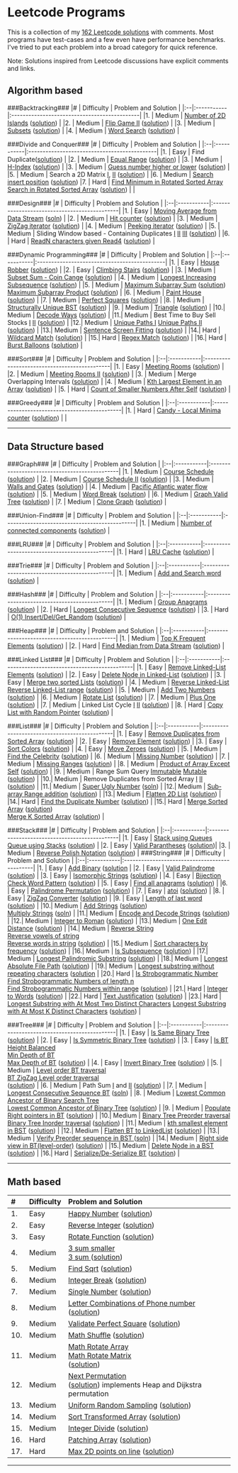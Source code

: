 Leetcode Programs
===================
This is a collection of my [162 Leetcode solutions](./) with comments. Most programs have test-cases and a few even have performance benchmarks. I've tried to put each problem into a broad category for quick reference.

Note: Solutions inspired from Leetcode discussions have explicit comments and links.

Algorithm based
--------------------------------------------
###Backtracking###
|#  | Difficulty | Problem and Solution                         |
|:--|:-----------|:---------------------------------------------|
|1. | Medium     | [Number of 2D Islands](https://leetcode.com/problems/number-of-islands/) ([solution](./algo_backtrack_2D_number_of_islands.cc))                                                                                |
|2. | Medium     | [Flip Game II](https://leetcode.com/problems/flip-game-ii/) ([solution](./algo_backtrack_flipgame2.cc))            |
|3. | Medium     | [Subsets](https://leetcode.com/problems/subsets/) ([solution](./algo_backtrack_subsets.cc))                        |
|4. | Medium     | [Word Search](https://leetcode.com/problems/word-search/) ([solution](./algo_backtrack_word_search.cc))            |

###Divide and Conquer###
|#  | Difficulty | Problem and Solution                         |
|:--|:-----------|:---------------------------------------------|
|1. | Easy       | Find Duplicate([solution](./algo_dc_elem_appear_once_in_sorted_arr.cc))                                            |
|2. | Medium     | [Equal Range](https://leetcode.com/problems/search-for-a-range/) ([solution](./algo_dc_equal_range.cc))            |
|3. | Medium     | [H-Index](https://leetcode.com/problems/h-index/) ([solution](./algo_dc_h_index.cc))           |
|3. | Medium     | [Guess number higher or lower](https://leetcode.com/problems/guess-number-higher-or-lower/) ([solution](./algo_dc_guess_number.cc))       |
|5. | Medium     | Search a 2D Matrix [I](https://leetcode.com/problems/search-a-2d-matrix/),  [II](https://leetcode.com/problems/search-a-2d-matrix-ii/) ([solution](./algo_dc_search_2D_matrix_i_ii.cc))                           |
|6. | Medium     | [Search insert position](https://leetcode.com/problems/search-insert-position/) ([solution](./algo_dc_search_insert_position.cc))                                      |7. | Hard       | [Find Minimum in Rotated Sorted Array](https://leetcode.com/problems/find-minimum-in-rotated-sorted-array/) <br> [Search in Rotated Sorted Array](https://leetcode.com/problems/search-in-rotated-sorted-array/) ([solution](./algo_dc_rotated_array_search.cc))  |                         |

###Design###
|#  | Difficulty | Problem and Solution                         |
|:--|:-----------|:---------------------------------------------|
|1. | Easy       | [Moving Average from Data Stream](https://leetcode.com/problems/moving-average-from-data-stream/) ([soln](./algo_design_moving_average.cc))   |
|2. | Medium     | [Hit counter](https://leetcode.com/problems/design-hit-counter/) ([solution](./algo_design_hit_counter.cc))                                   |
|3. | Medium     | [ZigZag iterator](https://leetcode.com/problems/zigzag-iterator/) ([solution](./algo_design_zigzag_iterator.cc))                              |
|4. | Medium     | [Peeking iterator](https://leetcode.com/problems/peeking-iterator/) ([solution](./algo_design_peeking_iterator.cc))                           |
|5. | Medium     | Sliding Window based - Containing Duplicates [I](https://leetcode.com/problems/contains-duplicate/) [II](https://leetcode.com/problems/contains-duplicate-ii/) [III](https://leetcode.com/problems/contains-duplicate-iii/) ([solution](./algo_design_contains_duplicates.cc))                     |
|6. | Hard       | [ReadN characters given Read4](https://leetcode.com/problems/read-n-characters-given-read4-ii-call-multiple-times/) ([solution](./algo_design_readn_chars.cc))    |

###Dynamic Programming###
|#  | Difficulty | Problem and Solution                         |
|:--|:-----------|:---------------------------------------------|
|1. | Easy       | [House Robber](https://leetcode.com/problems/house-robber/) ([solution](./algo_dp_easy_house_robber.cc))           |
|2. | Easy       | [Climbing Stairs](https://leetcode.com/problems/climbing-stairs/) ([solution](./algo_dp_number_of_1_2_steps.cc))   |
|3. | Medium     | [Subset Sum - Coin Cange](https://leetcode.com/problems/coin-change/) ([solution](./algo_dp_subset_sum.cc))       |
|4. | Medium     | [Longest Increasing Subsequence](https://leetcode.com/problems/longest-increasing-subsequence/) ([solution](./algo_dp_longest_increasing_subsequence.cc))    |
|5. | Medium     | [Maximum Subarray Sum](https://leetcode.com/problems/maximum-subarray/) ([solution](./algo_dp_maximum_sum_product_subarray.cc)) <br> [Maximum Subarray Product](https://leetcode.com/problems/maximum-product-subarray/) ([solution](./algo_dp_maximum_sum_product_subarray.cc))                                                   |
|6. | Medium     | [Paint House](https://leetcode.com/problems/paint-house/) ([solution](./algo_dp_medium_paint_house.cc))            |
|7. | Medium     | [Perfect Squares](https://leetcode.com/problems/perfect-squares/) ([solution](./algo_dp_perfect_squares.cc))       |
|8. | Medium     | [Structurally Unique BST](https://leetcode.com/problems/unique-binary-search-trees/) ([solution](./algo_dp_unique_binary_search_trees.cc))         |
|9. | Medium     | [Triangle](https://leetcode.com/problems/triangle/) ([solution](./algo_dp_triangle.cc))                            |
|10.| Medium     | [Decode Ways](https://leetcode.com/problems/decode-ways/) ([solution](./algo_dp_decode_ways.cc))                   |
|11.| Medium     | Best Time to Buy Sell Stocks [I](https://leetcode.com/problems/best-time-to-buy-and-sell-stock/) [II](https://leetcode.com/problems/best-time-to-buy-and-sell-stock-ii/)  ([solution](./algo_dp_buy_sell_stocks.cc))   |
|12.| Medium     | [Unique Paths I](https://leetcode.com/problems/unique-paths/) [Unique Paths II](https://leetcode.com/problems/unique-paths-ii/) ([solution](./algo_dp_unique_paths.cc ))                          |
|13.| Medium     | [Sentence Screen Fitting](https://leetcode.com/problems/sentence-screen-fitting/) ([solution](./algo_dp_sentence_screen_fitting.cc ))   |
|14.| Hard       | [Wildcard Match](https://leetcode.com/problems/wildcard-matching/) ([solution](./algo_dp_wildcard_match.cc))       |
|15.| Hard       | [Regex Match](https://leetcode.com/problems/regular-expression-matching/) ([solution](./algo_dp_regex_match.cc))   |
|16.| Hard       | [Burst Balloons](https://leetcode.com/problems/burst-balloons/) ([solution](./algo_dp_burst_balloons.cc))          |

###Sort###
|#  | Difficulty | Problem and Solution                         |
|:--|:-----------|:---------------------------------------------|
|1. | Easy       | [Meeting Rooms](https://leetcode.com/problems/meeting-rooms/) ([solution](./algo_sort_meeting_rooms.cc))           |
|2. | Medium     | [Meeting Rooms II](https://leetcode.com/problems/meeting-rooms-ii/) ([solution](./algo_sort_meeting_rooms_ii.cc))  |
|3. | Medium     | Merge Overlapping Intervals ([solution](./algo_sort_merge_overlapping_intervals.cc))                               |
|4. | Medium     | [Kth Largest Element in an Array](https://leetcode.com/problems/kth-largest-element-in-an-array/) ([solution](./algo_sort_quick_select.cc))                            |
|5. | Hard       | [Count of Smaller Numbers After Self](https://leetcode.com/problems/count-of-smaller-numbers-after-self/) ([solution](./algo_sort_num_smaller_elements_in_right.cc))   |

###Greedy###
|#  | Difficulty | Problem and Solution                         |
|:--|:-----------|:---------------------------------------------|
|1. | Hard       | [Candy - Local Minima counter](https://leetcode.com/problems/candy/) ([solution](./algo_greedy_local_minimum_candy.cc)) | |

----------------------------------------------------------------------------------------
Data Structure based
--------------------------------------------
###Graph###
|#  | Difficulty | Problem and Solution                          |
|:--|:-----------|:----------------------------------------------|
|1. | Medium     | [Course Schedule](https://leetcode.com/problems/course-schedule/) ([solution](./ds_graph_loop_course_schedule.cc)) |
|2. | Medium     | [Course Schedule II](https://leetcode.com/problems/course-schedule-ii/) ([solution](./ds_graph_loop_course_schedule_ii.cc))                                                                                   |
|3. | Medium     | [Walls and Gates](https://leetcode.com/problems/walls-and-gates/) ([solution](./ds_graph_2D_walls_and_gates.cc)) |
|4. | Medium     | [Pacific Atlantic water flow](https://leetcode.com/problems/pacific-atlantic-water-flow/) ([solution](./ds_graph_2D_pacific_atlantic_water_flow.cc)) |
|5. | Medium     | [Word Break](https://leetcode.com/problems/word-break/) ([solution](./ds_graph_word_break.cc))                   |
|6. | Medium     | [Graph Valid Tree](https://leetcode.com/problems/graph-valid-tree/) ([solution](./ds_graph_valid_tree.cc))       |
|7. | Medium     | [Clone Graph](https://leetcode.com/problems/clone-graph/) ([solution](./ds_graph_clone_graph.cc))                |


###Union-Find###
|#  | Difficulty | Problem and Solution                          |
|:--|:-----------|:----------------------------------------------|
|1. | Medium     | [Number of connected components](https://leetcode.com/problems/number-of-connected-components-in-an-undirected-graph/) ([solution](./ds_uf_number_connected_components.cc))             |


###LRU###
|#  | Difficulty | Problem and Solution                          |
|:--|:-----------|:----------------------------------------------|
|1. | Hard       | [LRU Cache](https://leetcode.com/problems/lru-cache/) ([solution](./ds_lru_cache.cc))        |


###Trie###
|#  | Difficulty | Problem and Solution                          |
|:--|:-----------|:----------------------------------------------|
|1. | Medium     | [Add and Search word](https://leetcode.com/problems/add-and-search-word-data-structure-design/) ([solution](./ds_trie_add_search_word.cc))        |


###Hash###
|#  | Difficulty | Problem and Solution                          |
|:--|:-----------|:---------------------------------------------|
|1. | Medium     | [Group Anagrams](https://leetcode.com/problems/anagrams/) ([solution](./ds_hash_group_anagrams.cc ))                                   |
|2. | Hard       | [Longest Consecutive Sequence](https://leetcode.com/problems/longest-consecutive-sequence/) ([solution](./ds_hash_longest_consecutive_seq.cc))  |
|3. | Hard       | [O(1) Insert/Del/Get_Random](https://leetcode.com/problems/insert-delete-getrandom-o1/) ([solution](./ds_hash_ins_del_get_random.cc))  |


###Heap###
|#  | Difficulty | Problem and Solution                         |
|:--|:-----------|:---------------------------------------------|
|1. | Medium     | [Top K Frequent Elements](https://leetcode.com/problems/top-k-frequent-elements/) ([solution](./ds_heap_top_k_frequent_elements.cc))      |
|2. | Hard       | [Find Median from Data Stream](https://leetcode.com/problems/find-median-from-data-stream/) ([solution](./ds_heap_find_median_in_stream.cc))                                                                                           |

###Linked List###
|#  | Difficulty | Problem and Solution                          |
|:--|:-----------|:----------------------------------------------|
|1. | Easy       |  [Remove Linked-List Elements](https://leetcode.com/problems/remove-linked-list-elements/) ([solution](./ds_linkedlist_delete_val.cc))   |
|2. | Easy       |  [Delete Node in Linked-List](https://leetcode.com/problems/delete-node-in-a-linked-list/) ([solution](./ds_linkedlist_delete_cur_node.cc))                                      |
|3. | Easy       |  [Merge two sorted Lists](https://leetcode.com/problems/merge-two-sorted-lists/) ([solution](./ds_linkedlist_merge_two_sorted_lists.cc)) |
|4. | Medium     | [Reverse Linked-List](https://leetcode.com/problems/reverse-linked-list/) <br> [Reverse Linked-List range](https://leetcode.com/problems/reverse-linked-list-ii/) ([solution](./ds_linkedlist_reverse.cc)) |
|5. | Medium     | [Add Two Numbers](https://leetcode.com/problems/add-two-numbers/) ([solution](./ds_linkedlist_add_two_nums.cc))    |
|6. | Medium     | [Rotate List](https://leetcode.com/problems/rotate-list/) ([solution](./ds_linkedlist_rotate_list.cc))             |
|7. | Medium     | [Plus One](https://leetcode.com/problems/plus-one-linked-list/) ([solution](./ds_linkedlist_plus_one.cc))          |
|7. | Medium     | Linked List Cycle [I](https://leetcode.com/problems/linked-list-cycle/) [II](https://leetcode.com/problems/linked-list-cycle-ii/) ([solution](./ds_linkedlist_cycle.cc))                  |
|8. | Hard       | [Copy List with Random Pointer](https://leetcode.com/problems/copy-list-with-random-pointer/) ([solution](./ds_linkedlist_copy_with_random_pointer.cc))                                                                             |

###List###
|#  | Difficulty | Problem and Solution                          |
|:--|:-----------|:----------------------------------------------|
|1. | Easy       | [Remove Duplicates from Sorted Array](https://leetcode.com/problems/remove-duplicates-from-sorted-array/) ([solution](./ds_list_easy_remove_duplicate_number.cc))                                        |
|2. | Easy       | [Remove Element](https://leetcode.com/problems/remove-element/) ([solution](./ds_list_remove_element.cc))               |
|3. | Easy       | [Sort Colors](https://leetcode.com/problems/sort-colors/) ([solution](./ds_list_sort_colors.cc ))                       |
|4. | Easy       | [Move Zeroes](https://leetcode.com/problems/move-zeroes/) ([solution](./ds_list_easy_stl_remove.cc))                    |
|5. | Medium     | [Find the Celebrity](https://leetcode.com/problems/find-the-celebrity/) ([solution](./ds_list_find_the_celebrity.cc))   |
|6. | Medium     | [Missing Number](https://leetcode.com/problems/missing-number/) ([solution](./ds_list_missing_number.cc))               |
|7. | Medium     | [Missing Ranges](https://leetcode.com/problems/missing-ranges/) ([solution](./ds_list_missing_ranges.cc))               |
|8. | Medium     | [Product of Array Except Self](https://leetcode.com/problems/product-of-array-except-self/) ([solution](./ds_list_product_of_array_except_self.cc)) |
|9. | Medium     | Range Sum Query [Immutable](https://leetcode.com/problems/range-sum-query-immutable/) [Mutable](https://leetcode.com/problems/range-sum-query-mutable/) ([solution](./ds_list_range_sum_query.cc))     |
|10.| Medium     | Remove Duplicates from Sorted Array [I](https://leetcode.com/problems/remove-duplicates-from-sorted-array/) [II](https://leetcode.com/problems/remove-duplicates-from-sorted-array-ii/) ([solution](./ds_list_remove_duplicates_sorted_i_ii.cc))                                      |
|11.| Medium     | [Super Ugly Number](https://leetcode.com/problems/super-ugly-number/)  ([soln](./ds_list_super_ugly_numbers.cc))        |
|12.| Medium     | [Sub-array Range addition](https://leetcode.com/problems/range-addition/) ([solution](./ds_list_range_addition.cc))     |
|13.| Medium     | [Flatten 2D List](https://leetcode.com/problems/flatten-2d-vector/) ([solution](./ds_list_flatten_2D_list.cc))          |
|14.| Hard       | [Find the Duplicate Number](https://leetcode.com/problems/find-the-duplicate-number/) ([solution](./ds_list_duplicate_number.cc))      |
|15.| Hard       | [Merge Sorted Array](https://leetcode.com/problems/merge-sorted-array/) ([solution](./ds_list_merge_sorted_arrays.cc)) <br> [Merge K Sorted Array](https://leetcode.com/problems/merge-k-sorted-lists/) ([solution](./ds_list_merge_k_sorted_lists.cc))      |


###Stack###
|#  | Difficulty | Problem and Solution                          |
|:--|:-----------|:----------------------------------------------|
|1. | Easy      | [Stack using Queues](https://leetcode.com/problems/implement-stack-using-queues/) <br> [Queue using Stacks](https://leetcode.com/problems/implement-queue-using-stacks/)  ([solution](./ds_stack_using_queue.cc))                   |
|2. | Easy       | [Valid Parantheses](https://leetcode.com/problems/valid-parentheses/) ([solution](./ds_stack_valid_parantheses.cc))|
|3. | Medium     | [Reverse Polish Notation](https://leetcode.com/problems/evaluate-reverse-polish-notation/)  ([solution](./ds_stack_math_reverse_polish_notation.cc))
|
###String###
|#  | Difficulty | Problem and Solution                          |
|:--|:-----------|:----------------------------------------------|
|1. | Easy       | [Add Binary](https://leetcode.com/problems/add-binary/)  ([solution](./ds_string_easy_add_binary.cc)                                                       |
|2. | Easy       | [Valid Palindrome](https://leetcode.com/problems/valid-palindrome/)  ([solution](./ds_string_easy_valid_palindrome.cc))                                    |
|3. | Easy       | [Isomorphic Strings](https://leetcode.com/problems/isomorphic-strings/)  ([solution](./ds_string_isomorphic.cc))                                            |
|4. | Easy       | [Bijection Check Word Pattern](https://leetcode.com/problems/word-pattern/)  ([solution](./ds_string_word_pattern.cc))                                      |
|5. | Easy       | [Find all anagrams](https://leetcode.com/problems/find-all-anagrams-in-a-string/)  ([solution](./ds_string_find_all_anagrams_in_string.cc))                 |
|6. | Easy       | [Palindrome Permutation](https://leetcode.com/problems/palindrome-permutation/)  ([solution](./ds_string_palindromic_permutation_i_ii.cc))                  |
|7. | Easy       | [atoi](https://leetcode.com/problems/string-to-integer-atoi/)  ([solution](./ds_string_atoi.cc))                                                            |
|8. | Easy       | [ZigZag Converter](https://leetcode.com/problems/zigzag-conversion/)  ([solution](./ds_string_zigzag_conversion.cc))                                       |
|9. | Easy       | [Length of last word](https://leetcode.com/problems/length-of-last-word/)  ([solution](./ds_string_length_of_last_word.cc))                                |
|10.| Medium     | [Add Strings](https://leetcode.com/problems/add-strings/)  ([solution](./ds_string_add_strings.cc)) <br> [Multiply Strings](https://leetcode.com/problems/multiply-strings/)    ([soln](./ds_string_multiply_strings.cc))                              |
|11.| Medium     | [Encode and Decode Strings](https://leetcode.com/problems/encode-and-decode-strings/)  ([solution](./ds_string_encode_decode.cc))                          |
|12.| Medium     | [Integer to Roman](https://leetcode.com/problems/integer-to-roman/)  ([solution](./ds_string_int_to_roman_numerals.cc))                                    |
|13.| Medium     | [One Edit Distance](https://leetcode.com/problems/one-edit-distance/)    ([solution](./ds_string_one_edit_distance.cc))                                    |
|14.| Medium     | [Reverse String](https://leetcode.com/problems/reverse-string/) <br> [Reverse vowels of string](https://leetcode.com/problems/reverse-vowels-of-a-string/) <br>  [Reverse words in string](https://leetcode.com/problems/reverse-words-in-a-string/)    ([solution](./ds_string_reverse_words.cc))                                                   |
|15.| Medium     | [Sort characters by frequency](https://leetcode.com/problems/sort-characters-by-frequency/)    ([solution](./ds_string_sort_chars_by_frequency.cc))        |
|16.| Medium     | [Is Subsequence](https://leetcode.com/problems/is-subsequence/)  ([solution](./ds_string_is_subsequence.cc))                                               |
|17.| Medium     | [Longest Palindromic Substring](https://leetcode.com/problems/longest-palindromic-substring/)  ([solution](./ds_string_longest_palindromic_substring.cc )) |
|18.| Medium     | [Longest Absolute File Path](https://leetcode.com/problems/longest-absolute-file-path/)  ([solution](./ds_string_longest_absolute_file_path.cc))           |
|19.| Medium     |   [Longest substring without repeating characters](https://leetcode.com/problems/longest-substring-without-repeating-characters/) ([solution](./ds_string_longest_substring_without_repeating_chars.cc)                                                 |
|20.| Hard       | [Is Strobogrammatic Number](https://leetcode.com/problems/strobogrammatic-number/) <br> [Find Strobogrammatic Numbers of length n](https://leetcode.com/problems/strobogrammatic-number-ii/) <br> [Find Strobogrammatic Numbers within range](https://leetcode.com/problems/strobogrammatic-number-iii/)  ([solution](./ds_string_strobogrammatic_num_i_ii_iii.cc)) |
|21.| Hard       | [Integer to Words](https://leetcode.com/problems/integer-to-english-words/)  ([solution](./ds_string_int_to_words.cc))                                     |
|22.| Hard       | [Text Justification](https://leetcode.com/problems/text-justification/)    ([solution](./ds_string_text_justification.cc))                                 |
|23.| Hard       | [Longest Substring with At Most Two Distinct Characters](https://leetcode.com/problems/longest-substring-with-at-most-two-distinct-characters/) [Longest Substring with At Most K Distinct Characters](https://leetcode.com/problems/longest-substring-with-at-most-k-distinct-characters/)  ([solution](./ds_string_longest_substring_with_atmost_k_distinct_chars.cc))              |


###Tree###
|#  | Difficulty | Problem and Solution                          |
|:--|:-----------|:----------------------------------------------|
|1. | Easy       | [Is Same Binary Tree](https://leetcode.com/problems/same-tree/)    ([solution](./ds_tree_is_same_tree_bt.cc))     |
|2. | Easy       | [Is Symmetric Binary Tree](https://leetcode.com/problems/symmetric-tree/)    ([solution](./ds_tree_is_symmetric_bt.cc))        |
|3. | Easy       | [Is BT Height Balanced](https://leetcode.com/problems/balanced-binary-tree/) <br> [Min Depth of BT](https://leetcode.com/problems/minimum-depth-of-binary-tree/) <br> [Max Depth of BT](https://leetcode.com/problems/maximum-depth-of-binary-tree/)   ([solution](./ds_tree_min_max_depth_bt.cc))  |
|4. | Easy       | [Invert Binary Tree](https://leetcode.com/problems/invert-binary-tree/) ([solution](./ds_tree_invert_bt.cc))  |
|5. | Medium       | [Level order BT traversal](https://leetcode.com/problems/binary-tree-level-order-traversal-ii/) <br>[BT ZigZag Level order traversal](https://leetcode.com/problems/binary-tree-zigzag-level-order-traversal/) <br> ([solution](./ds_tree_traversal_levelorder_bt.cc))                                |
|6. | Medium     | Path Sum [I](https://leetcode.com/problems/path-sum/) and [II](https://leetcode.com/problems/path-sum-ii/) ([solution](./ds_tree_path_sum_i_ii.cc))                |
|7. | Medium     | [Longest Consecutive Sequence BT](https://leetcode.com/problems/binary-tree-longest-consecutive-sequence/) ([soln](./ds_tree_longest_consecutive_sequence_bt.cc))  |
|8. | Medium     | [Lowest Common Ancestor of Binary Search Tree](https://leetcode.com/problems/lowest-common-ancestor-of-a-binary-search-tree/) <br> [Lowest Common Ancestor of Binary Tree](https://leetcode.com/problems/lowest-common-ancestor-of-a-binary-tree/) ([solution](./ds_tree_lca_bt_bst.cc))                |
|9. | Medium     | [Populate Right pointers in BT](https://leetcode.com/problems/populating-next-right-pointers-in-each-node/) ([solution](./ds_tree_populate_next_pointer.cc))    |
|10.| Medium     | [Binary Tree Preorder traversal](https://leetcode.com/problems/binary-tree-preorder-traversal/)  <br> [Binary Tree Inorder traversal](https://leetcode.com/problems/binary-tree-preorder-traversal/) ([solution](./ds_tree_traversal_pre_in_order_iterative_bt.cc))                                     |
|11.| Medium     | [kth smallest element in BST](https://leetcode.com/problems/kth-smallest-element-in-a-bst/) ([solution](./ds_tree_traversal_inorder_kth_smallest.cc))           |
|12.| Medium     | [Flatten BT to LinkedList](https://leetcode.com/problems/flatten-binary-tree-to-linked-list/) ([solution](./ds_tree_traversal_preorder_to_list.cc))             |
|13.| Medium     | [Verify Preorder sequence in BST ](https://leetcode.com/problems/verify-preorder-sequence-in-binary-search-tree) ([soln](./ds_tree_verify_preorder_sequence_bst.cc))  |
|14.| Medium     | [Right side view in BT(level-order)](https://leetcode.com/problems/binary-tree-right-side-view/) ([solution](./ds_tree_right_side_view_bt.cc))  |
|15.| Medium     | [Delete Node in a BST](https://leetcode.com/problems/delete-node-in-a-bst/) ([solution](./ds_tree_del_node_bst.cc))  |
|16.| Hard       | [Serialize/De-Serialize BT](https://leetcode.com/problems/serialize-and-deserialize-binary-tree/) ([solution](./ds_tree_serialize_deserialize_bt.cc ))      |

----------------------------------------------------------------------------------------
Math based
--------------------------------------------
|#  | Difficulty | Problem and Solution                          |
|:--|:-----------|:---------------------------------------------|
|1. | Easy       | [Happy Number](https://leetcode.com/problems/happy-number/) ([solution](./math_happy_number.cc))                      |
|2. | Easy       | [Reverse Integer](https://leetcode.com/problems/reverse-integer/) ([solution](./math_reverse_int_overflow.cc))        |
|3. | Easy       | [Rotate Function](https://leetcode.com/problems/rotate-function/) ([solution](./math_rotate_function.cc))             |
|4. | Medium     | [3 sum smaller](https://leetcode.com/problems/3sum-smaller/) <br> [3 sum ](https://leetcode.com/problems/3sum/) ([solution](./math_3sum.cc))          |
|5. | Medium     | [Find Sqrt](https://leetcode.com/problems/sqrtx/) ([solution](./math_find_sqrt.cc))                               |
|6. | Medium     | [Integer Break](https://leetcode.com/problems/integer-break/) ([solution](./math_integer_break.cc))               |
|7. | Medium     | [Single Number](https://leetcode.com/problems/single-number/) ([solution](./math_integer_missing_int.cc))         |
|8. | Medium     | [Letter Combinations of Phone number](https://leetcode.com/problems/letter-combinations-of-a-phone-number/) ([solution](./math_letter_combinations_phone.cc))      |
|9. | Medium     | [Validate Perfect Square](https://leetcode.com/problems/valid-perfect-square/) ([solution](./math_validate_perfect_square.cc))        |
|10.| Medium     | [Math Shuffle](https://leetcode.com/problems/shuffle-an-array/) ([solution](./math_shuffle.cc))                   |
|11.| Medium     | [Math Rotate Array](https://leetcode.com/problems/rotate-array/) <br> [Math Rotate Matrix](https://leetcode.com/problems/rotate-image/) <br> ([solution](./math_rotate_array_matrix.cc))                       |
|12.| Medium       | [Next Permutation](https://leetcode.com/problems/next-permutation/) <br> ([solution](./math_permutate.cc)) implements Heap and Dijkstra permutation   |
|13.| Medium       | [Uniform Random Sampling](https://leetcode.com/problems/linked-list-random-node/) ([solution](./math_uniform_rand_sampling.cc))     |
|14.| Medium       | [Sort Transformed Array](https://leetcode.com/problems/sort-transformed-array/) ([solution](math_sort_transformed_array.cc))        |
|15.| Medium       | [Integer Divide](https://leetcode.com/problems/divide-two-integers/) ([solution](math_integer_divide.cc))       |
|16.| Hard      | [Patching Array](https://leetcode.com/problems/patching-array/) ([solution](./math_patching_array.cc))             |
|17.| Hard       | [Max 2D points on line](https://leetcode.com/problems/max-points-on-a-line/) ([solution](./math_geometry_max_2Dpoints_line.cc))       |

----------------------------------------------------------------------------------------
